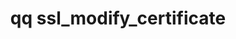---
category: ssl
command: ssl_modify_certificate
keywords: qq, qq_cli, ssl_modify_certificate
optional_options:
- alternate:
  - --certificate
  help: SSL certificate chain in PEM format. Must contain entire certificate chain
    up to the root CA
  name: -c
  required: true
- alternate:
  - --private-key
  help: RSA private key file in PEM format
  name: -k
  required: true
permalink: /qq-cli-command-guide/ssl/ssl_modify_certificate.html
positional_options: []
sidebar: qq_cli_command_reference_sidebar
summary: This section explains how to use the <code>qq ssl_modify_certificate</code>
  command.
synopsis: Set the SSL certificate chain and private key for the web UI and REST servers
title: qq ssl_modify_certificate
usage: qq ssl_modify_certificate [-h] -c CERTIFICATE -k PRIVATE_KEY

---